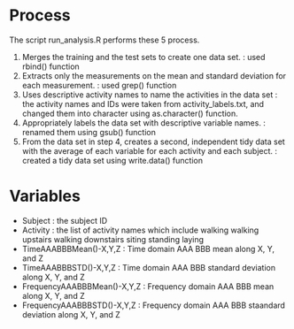 # Process
The script run_analysis.R performs these 5 process.

1. Merges the training and the test sets to create one data set.
  : used rbind() function
2. Extracts only the measurements on the mean and standard deviation for each measurement.
  : used grep() function
3. Uses descriptive activity names to name the activities in the data set
  : the activity names and IDs were taken from activity_labels.txt, and changed them into character using as.character() function.
4. Appropriately labels the data set with descriptive variable names.
  : renamed them using gsub() function
5. From the data set in step 4, creates a second, independent tidy data set with the average of each variable for each activity and each subject.
  : created a tidy data set using write.data() function

# Variables
- Subject : the subject ID
- Activity : the list of activity names which include
  walking
  walking upstairs
  walking downstairs
  siting
  standing
  laying
- TimeAAABBBMean()-X,Y,Z : Time domain AAA BBB mean along X, Y, and Z
- TimeAAABBBSTD()-X,Y,Z : Time domain AAA BBB standard deviation along X, Y, and Z
- FrequencyAAABBBMean()-X,Y,Z : Frequency domain AAA BBB mean along X, Y, and Z
- FrequencyAAABBBSTD()-X,Y,Z : Frequency domain AAA BBB staandard deviation along X, Y, and Z
